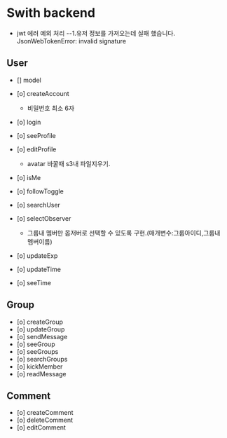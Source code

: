 # Swith backend

- jwt 에러 예외 처리
  --1.유저 정보를 가져오는데 실패 했습니다. JsonWebTokenError: invalid signature

## User

- [] model

- [o] createAccount
  - 비밀번호 최소 6자
- [o] login
- [o] seeProfile
- [o] editProfile
  - avatar 바꿀때 s3내 파일지우기.
- [o] isMe
- [o] followToggle
- [o] searchUser
- [o] selectObserver
  - 그룹내 멤버만 옵저버로 선택할 수 있도록 구현.(매개변수:그룹아이디,그룹내 멤버이름)
- [o] updateExp
- [o] updateTime
- [o] seeTime

## Group

- [o] createGroup
- [o] updateGroup
- [o] sendMessage
- [o] seeGroup
- [o] seeGroups
- [o] searchGroups
- [o] kickMember
- [o] readMessage

## Comment

- [o] createComment
- [o] deleteComment
- [o] editComment

